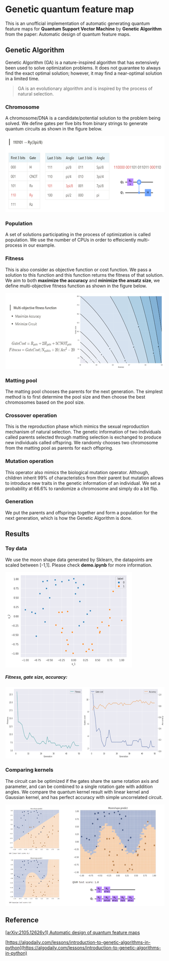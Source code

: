 # Genetic quantum feature map

This is an unofficial implementation of automatic generating quantum feature maps for **Quantum Support Vector Machine** by **Genetic Algorithm** from the paper: Automatic design of quantum feature maps.

## Genetic Algorithm
Genetic Algorithm (GA) is a nature-inspired algorithm that has extensively been used to solve optimization problems. It does not guarantee to always find the exact optimal solution; however, it may find a near-optimal solution in a limited time.

>GA is an evolutionary algorithm and is inspired by the process of natural selection.

### Chromosome
A chromosome/DNA is a candidate/potential solution to the problem being solved. We define gates per five bits from binary strings to generate quantum circuits as shown in the figure below.

<img src="https://github.com/doggydoggy0101/Genetic_quantum_feature_map/blob/main/image/encode.png" width="600" height="240">

### Population
A set of solutions participating in the process of optimization is called population. We use the number of CPUs in order to effeiciently multi-process in our example.

### Fitness
This is also consider as objective function or cost function. We pass a solution to this function and this function returns the fitness of that solution. We aim to both **maximize the accuracy** and **minimize the ansatz size**, we define multi-objective fitness function as shown in the figure below.

<img src="https://github.com/doggydoggy0101/Genetic_quantum_feature_map/blob/main/image/fitness.png" width="600" height="240">

### Matting pool 
The matting pool chooses the parents for the next generation. The simplest method is to first determine the pool size and then choose the best chromosomes based on the pool size.

### Crossover operation 
This is the reproduction phase which mimics the sexual reproduction mechanism of natural selection. The genetic information of two individuals called parents selected through matting selection is exchanged to produce new individuals called offspring. We randomly chooses two chromosome from the matting pool as parents for each offspring.

### Mutation operation 
This operator also mimics the biological mutation operator. Although, children inherit 99% of characteristics from their parent but mutation allows to introduce new traits in the genetic information of an individual. We set a probability at 66.6% to randomize a chromosome and simply do a bit flip.

### Generation
We put the parents and offsprings together and form a population for the next generation, which is how the Genetic Algorithm is done.

## Results

### Toy data
We use the moon shape data generated by Sklearn, the datapoints are scaled between [-1,1]. Please check **demo.ipynb** for more information.

<img src="https://github.com/doggydoggy0101/Genetic_quantum_feature_map/blob/main/image/moonshape.png" width="400" height="300">

##### Fitness, gate size, accuracy:

<img src="https://github.com/doggydoggy0101/Genetic_quantum_feature_map/blob/main/image/cost.png" width="600" height="225">

### Comparing kernels
The circuit can be optimized if the gates share the same rotation axis and parameter, and can be combined to a single rotation gate with addition angles. We compare the quantum kernel result with linear kernel and Gaussian kernel, and has perfect accuracy with simple uncorrelated circuit.

<img src="https://github.com/doggydoggy0101/Genetic_quantum_feature_map/blob/main/image/kernels.png" width="600" height="320">

## Reference

[[arXiv:2105.12626v1] Automatic design of quantum feature maps](https://arxiv.org/abs/2105.12626) 

[https://algodaily.com/lessons/introduction-to-genetic-algorithms-in-python](https://algodaily.com/lessons/introduction-to-genetic-algorithms-in-python)
